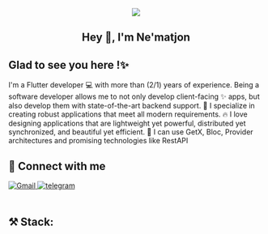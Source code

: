 <p align="center">
    <img src="https://buddy.works/blog/thumbnails/flutter/flutter-cover.png">
</p>

## <div align="center">Hey 👋, I'm  Ne'matjon</div>  
 
## Glad to see you here !✨  
I'm a Flutter developer 💻 with more than (2/1) years of experience. Being a software developer allows me to not only develop client-facing ✨ apps, but also develop them with state-of-the-art backend support. 🚁 I specialize in creating robust applications that meet all modern requirements. 🔥 I love designing applications that are lightweight yet powerful, distributed yet synchronized, and beautiful yet efficient. 💙 I can use GetX, Bloc, Provider architectures and promising technologies like RestAPI
<br/>   
  
## 🤝 Connect with me  
<div align="start">
<a href="mailto:nmadazimov734@gmail.com" target="_blank">
<img src=https://img.shields.io/badge/Gmail-D14836?style=for-the-badge&logo=gmail&logoColor=white alt=Gmail style="margin-bottom: 5px;" />
</a>  
<a href="https://t.me/Flutter_AppMaker" target="_blank">
<img src=https://img.shields.io/badge/Telegram-2CA5E0?style=for-the-badge&logo=telegram&logoColor=white? alt=telegram style="margin-bottom: 5px;" />
</a> 
</div>  
<br/>  

## ⚒️ Stack:
